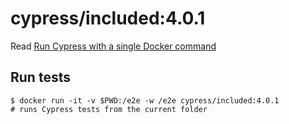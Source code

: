 <!--
WARNING: this file was autogenerated by generate-included-image.js using

    npm run add:included -- 4.0.1 cypress/browsers:node13.6.0-chrome80-ff72
-->

# cypress/included:4.0.1

Read [Run Cypress with a single Docker command][blog post url]

## Run tests

```shell
$ docker run -it -v $PWD:/e2e -w /e2e cypress/included:4.0.1
# runs Cypress tests from the current folder
```

[blog post url]: https://www.cypress.io/blog/2019/05/02/run-cypress-with-a-single-docker-command/
